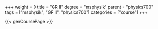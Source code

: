 +++
weight = 0
title = "GR II"
degree = "msphysik"
parent = "physics700"
tags = ["msphysik", "GR II", "physics700"]
categories = ["course"]
+++

{{< genCoursePage >}}

